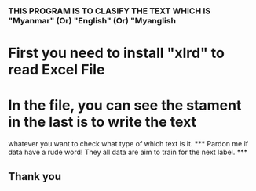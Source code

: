 ### THIS PROGRAM IS TO CLASIFY THE TEXT WHICH IS "Myanmar" (Or) "English" (Or) "Myanglish ###
# First you need to install "xlrd" to read Excel File
# In the file, you can see the stament in the last is to write the text 
whatever you want to check what type of which text is it.
*** Pardon me if data have a rude word! They all data are aim to train for the next label. ***
## Thank you ## 
